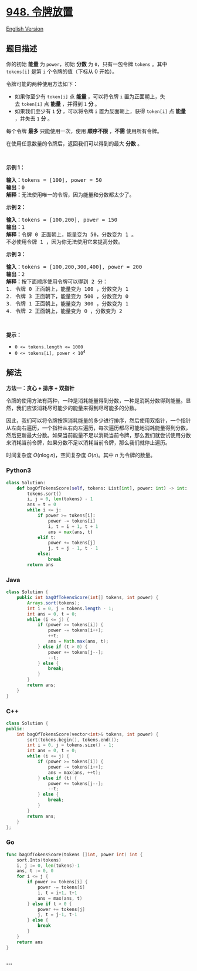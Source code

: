 # [948. 令牌放置](https://leetcode.cn/problems/bag-of-tokens)

[English Version](/solution/0900-0999/0948.Bag%20of%20Tokens/README_EN.md)

## 题目描述

<!-- 这里写题目描述 -->

<p>你的初始 <strong>能量</strong> 为 <code>power</code>，初始 <strong>分数</strong> 为&nbsp;<code>0</code>，只有一包令牌 <code>tokens</code> 。其中 <code>tokens[i]</code> 是第 <code>i</code> 个令牌的值（下标从 0 开始）。</p>

<p>令牌可能的两种使用方法如下：</p>

<ul>
	<li>如果你至少有&nbsp;<code>token[i]</code>&nbsp;点 <strong>能量</strong> ，可以将令牌 <code>i</code> 置为正面朝上，失去&nbsp;<code>token[i]</code>&nbsp;点 <strong>能量</strong> ，并得到&nbsp;<code>1</code>&nbsp;<strong>分</strong> 。</li>
	<li>如果我们至少有&nbsp;<code>1</code>&nbsp;<strong>分 </strong>，可以将令牌 <code>i</code> 置为反面朝上，获得&nbsp;<code>token[i]</code> 点 <strong>能量</strong> ，并失去&nbsp;<code>1</code>&nbsp;<strong>分</strong> 。</li>
</ul>

<p>每个令牌 <strong>最多</strong> 只能使用一次，使用 <strong>顺序不限</strong> ，<strong>不需</strong> 使用所有令牌。</p>

<p>在使用任意数量的令牌后，返回我们可以得到的最大 <strong>分数</strong> 。</p>

<p>&nbsp;</p>

<ol>
</ol>

<p><strong>示例 1：</strong></p>

<pre>
<strong>输入：</strong>tokens = [100], power = 50
<strong>输出：</strong>0
<strong>解释：</strong>无法使用唯一的令牌，因为能量和分数都太少了。</pre>

<p><strong>示例 2：</strong></p>

<pre>
<strong>输入：</strong>tokens = [100,200], power = 150
<strong>输出：</strong>1
<strong>解释：</strong>令牌 0 正面朝上，能量变为 50，分数变为 1 。
不必使用令牌 1 ，因为你无法使用它来提高分数。</pre>

<p><strong>示例 3：</strong></p>

<pre>
<strong>输入：</strong>tokens = [100,200,300,400], power = 200
<strong>输出：</strong>2
<strong>解释：</strong>按下面顺序使用令牌可以得到 2 分：
1. 令牌 0 正面朝上，能量变为 100 ，分数变为 1
2. 令牌 3 正面朝下，能量变为 500 ，分数变为 0
3. 令牌 1 正面朝上，能量变为 300 ，分数变为 1
4. 令牌 2 正面朝上，能量变为 0 ，分数变为 2</pre>

<p>&nbsp;</p>

<p><strong>提示：</strong></p>

<ul>
	<li><code>0 &lt;= tokens.length &lt;= 1000</code></li>
	<li><code>0 &lt;= tokens[i],&nbsp;power &lt; 10<sup>4</sup></code></li>
</ul>

## 解法

<!-- 这里可写通用的实现逻辑 -->

**方法一：贪心 + 排序 + 双指针**

令牌的使用方法有两种，一种是消耗能量得到分数，一种是消耗分数得到能量。显然，我们应该消耗尽可能少的能量来得到尽可能多的分数。

因此，我们可以将令牌按照消耗能量的多少进行排序，然后使用双指针，一个指针从左向右遍历，一个指针从右向左遍历，每次遍历都尽可能地消耗能量得到分数，然后更新最大分数。如果当前能量不足以消耗当前令牌，那么我们就尝试使用分数来消耗当前令牌，如果分数不足以消耗当前令牌，那么我们就停止遍历。

时间复杂度 $O(n\log n)$，空间复杂度 $O(n)$。其中 $n$ 为令牌的数量。

<!-- tabs:start -->

### **Python3**

<!-- 这里可写当前语言的特殊实现逻辑 -->

```python
class Solution:
    def bagOfTokensScore(self, tokens: List[int], power: int) -> int:
        tokens.sort()
        i, j = 0, len(tokens) - 1
        ans = t = 0
        while i <= j:
            if power >= tokens[i]:
                power -= tokens[i]
                i, t = i + 1, t + 1
                ans = max(ans, t)
            elif t:
                power += tokens[j]
                j, t = j - 1, t - 1
            else:
                break
        return ans
```

### **Java**

<!-- 这里可写当前语言的特殊实现逻辑 -->

```java
class Solution {
    public int bagOfTokensScore(int[] tokens, int power) {
        Arrays.sort(tokens);
        int i = 0, j = tokens.length - 1;
        int ans = 0, t = 0;
        while (i <= j) {
            if (power >= tokens[i]) {
                power -= tokens[i++];
                ++t;
                ans = Math.max(ans, t);
            } else if (t > 0) {
                power += tokens[j--];
                --t;
            } else {
                break;
            }
        }
        return ans;
    }
}
```

### **C++**

```cpp
class Solution {
public:
    int bagOfTokensScore(vector<int>& tokens, int power) {
        sort(tokens.begin(), tokens.end());
        int i = 0, j = tokens.size() - 1;
        int ans = 0, t = 0;
        while (i <= j) {
            if (power >= tokens[i]) {
                power -= tokens[i++];
                ans = max(ans, ++t);
            } else if (t) {
                power += tokens[j--];
                --t;
            } else {
                break;
            }
        }
        return ans;
    }
};
```

### **Go**

```go
func bagOfTokensScore(tokens []int, power int) int {
	sort.Ints(tokens)
	i, j := 0, len(tokens)-1
	ans, t := 0, 0
	for i <= j {
		if power >= tokens[i] {
			power -= tokens[i]
			i, t = i+1, t+1
			ans = max(ans, t)
		} else if t > 0 {
			power += tokens[j]
			j, t = j-1, t-1
		} else {
			break
		}
	}
	return ans
}
```

### **...**

```

```

<!-- tabs:end -->

